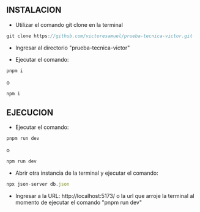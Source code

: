 ## INSTALACION

- Utilizar el comando git clone en la terminal

```js
git clone https://github.com/victoresamuel/prueba-tecnica-victor.git
```

- Ingresar al directorio "prueba-tecnica-victor"

- Ejecutar el comando:

```js
pnpm i
```
o
```js
npm i
```

## EJECUCION

- Ejecutar el comando:

```js
pnpm run dev
```
o

```js
npm run dev
```

- Abrir otra instancia de la terminal y ejecutar el comando:

```js
npx json-server db.json
```

- Ingresar a la URL: http://localhost:5173/ o la url que arroje la terminal al momento de ejecutar el comando "pnpm run dev"
